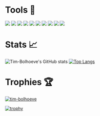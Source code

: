 # Tools 🔨
![](https://img.shields.io/badge/Windows-informational?style=flat&logo=Windows&logoColor=white&color=0078D6)
![](https://img.shields.io/badge/Django-informational?style=flat&logo=Django&logoColor=white&color=092E20)
![](https://img.shields.io/badge/Python-informational?style=flat&logo=Python&logoColor=white&color=3776AB)
![](https://img.shields.io/badge/SQLite-informational?style=flat&logo=SQLite&logoColor=white&color=003B57)
![](https://img.shields.io/badge/Javascript-informational?style=flat&logo=JavaScript&logoColor=white&color=F7DF1E)
![](https://img.shields.io/badge/HTML-informational?style=flat&logo=HTML5&logoColor=white&color=E34F26)
![](https://img.shields.io/badge/CSS/Bootstrap-informational?style=flat&logo=Bootstrap&logoColor=white&color=7952B3)
![](https://img.shields.io/badge/Batch-informational?style=flat&logo=PowerShell&logoColor=white&color=FF0000)
![](https://img.shields.io/badge/Git-informational?style=flat&logo=Git&logoColor=white&color=F05032)
![](https://img.shields.io/badge/Heroku-informational?style=flat&logo=Heroku&logoColor=white&color=430098)


# Stats 📈
![Tim-Bolhoeve's GitHub stats](https://github-readme-stats.vercel.app/api?username=Tim-Bolhoeve&show_icons=true&theme=radical)
[![Top Langs](https://github-readme-stats.vercel.app/api/top-langs/?username=TimBolhoeve-DBG&layout=compact&theme=radical)](https://github.com/TimBolhoeve-DBG/bestelapp)

# Trophies 🏆
<a href="https://github.com/Tim-Bolhoeve"><img src="https://github-readme-stats.vercel.app/?username=tim-bolhoeve&theme=radical&column=-1&no-bg=true&no-frame=true" alt="tim-bolhoeve" /></a>

[![trophy](https://github-profile-trophy.vercel.app/?username=Tim-Bolhoeve)](https://github.com/ryo-ma/github-profile-trophy)
